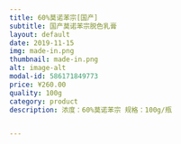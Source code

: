 ```yaml
---
title: 60%莫诺苯宗[国产]
subtitle: 国产莫诺苯宗脱色乳膏
layout: default
date: 2019-11-15
img: made-in.png
thumbnail: made-in.png
alt: image-alt
modal-id: 586171849773
price: ¥260.00
quality: 100g
category: product
description: 浓度：60%莫诺苯宗 规格：100g/瓶


---
```

